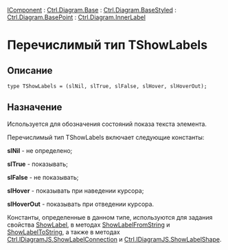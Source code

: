 ﻿---
Link: .Ctrl.Diagram.InnerLabel.@TShowLabels
---

[IComponent](topic:Com.Custom.ComClasses.IComponent.Default) :
[Ctrl.Diagram.Base](topic:Com.Custom.ComClasses.Ctrl.Diagram.Base.Default) :
[Ctrl.Diagram.BaseStyled](topic:Com.Custom.ComClasses.Ctrl.Diagram.BaseStyled.Default) :
[Ctrl.Diagram.BasePoint](topic:Com.Custom.ComClasses.Ctrl.Diagram.BasePoint.Default) :
[Ctrl.Diagram.InnerLabel](Default)

# Перечислимый тип TShowLabels

## Описание

    type TShowLabels = (slNil, slTrue, slFalse, slHover, slHoverOut);

## Назначение

Используется для обозначения состояний показа текста элемента.

Перечислимый тип TShowLabels включает следующие константы:

**slNil**      - не определено;

**slTrue**     - показывать;

**slFalse**    - не показывать;

**slHover**    - показывать при наведении курсора;

**slHoverOut** - показывать при отведении курсора.

Константы, определенные в данном типе, используются для задания свойства [ShowLabel](ShowLabel),
в методах [ShowLabelFromString](ShowLabelFromString)
и [ShowLabelToString](ShowLabelToString), а также в методах [Ctrl.IDiagramJS.ShowLabelConnection](topic:.Custom.ComClasses.Ctrl.IDiagramJS.ShowLabelConnection)
и [Ctrl.IDiagramJS.ShowLabelShape](topic:.Custom.ComClasses.Ctrl.IDiagramJS.ShowLabelShape).